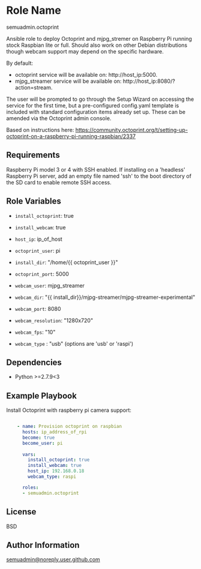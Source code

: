 Role Name
=========

semuadmin.octoprint

Ansible role to deploy Octoprint and mjpg_stremer on Raspberry Pi running stock Raspbian
lite or full. Should also work on other Debian distributions though webcam support may
depend on the specific hardware.

By default:
- octoprint service will be available on: http://host_ip:5000.
- mjpg_streamer service will be available on: http://host_ip:8080/?action=stream.

The user will be prompted to go through the Setup Wizard on accessing the service for the
first time, but a pre-configured config.yaml template is included with standard configuration
items already set up. These can be amended via the Octoprint admin console.

Based on instructions here:
https://community.octoprint.org/t/setting-up-octoprint-on-a-raspberry-pi-running-raspbian/2337

Requirements
------------

Raspberry Pi model 3 or 4 with SSH enabled. If installing on a 'headless' Raspberry Pi
server, add an empty file named 'ssh' to the boot directory of the SD card to 
enable remote SSH access.

Role Variables
--------------

- `install_octoprint`: true
- `install_webcam`: true
        
- `host_ip`: ip_of_host
- `octoprint_user`: pi
- `install_dir`: "/home/{{ octoprint_user }}"
- `octoprint_port`: 5000

- `webcam_user`: mjpg_streamer
- `webcam_dir`: "{{ install_dir}}/mjpg-streamer/mjpg-streamer-experimental"
- `webcam_port`: 8080
- `webcam_resolution`: "1280x720"
- `webcam_fps`: "10"
- `webcam_type` : "usb" (options are 'usb' or 'raspi')

Dependencies
------------

- Python >=2.7.9<3

Example Playbook
----------------

Install Octoprint with raspberry pi camera support:

```yaml

    - name: Provision octoprint on raspbian
      hosts: ip_address_of_rpi
      become: true
      become_user: pi
      
      vars:
        install_octoprint: true
        install_webcam: true
        host_ip: 192.168.0.18
        webcam_type: raspi

      roles:
      - semuadmin.octoprint
```

License
-------

BSD

Author Information
------------------

semuadmin@noreply.user.github.com
